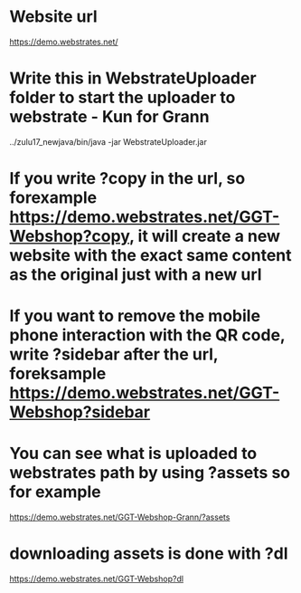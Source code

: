 
# Website url
https://demo.webstrates.net/

# Write this in WebstrateUploader folder to start the uploader to webstrate - Kun for Grann
../zulu17_newjava/bin/java -jar WebstrateUploader.jar

# If you write ?copy in the url, so forexample https://demo.webstrates.net/GGT-Webshop?copy, it will create a new website with the exact same content as the original just with a new url

# If you want to remove the mobile phone interaction with the QR code, write ?sidebar after the url, foreksample https://demo.webstrates.net/GGT-Webshop?sidebar

# You can see what is uploaded to webstrates path by using ?assets so for example
https://demo.webstrates.net/GGT-Webshop-Grann/?assets

# downloading assets is done with ?dl
https://demo.webstrates.net/GGT-Webshop?dl